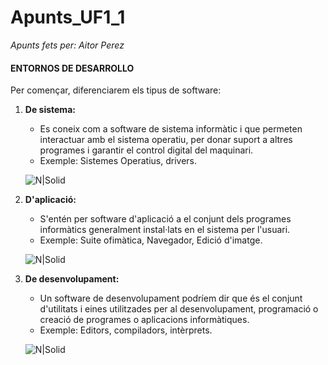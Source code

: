 # Apunts_UF1_1
_Apunts fets per: Aitor Perez_
#### ENTORNOS DE DESARROLLO
Per començar, diferenciarem els tipus de software:
1. **De sistema:**
    * Es coneix com a software de sistema informàtic i que permeten interactuar amb el sistema operatiu, per donar suport a altres programes i garantir el control digital del maquinari.
    * Exemple: Sistemes Operatius, drivers.
    
    ![N|Solid](https://cookie.hardwaresfera.com/uploads/2019/12/definicion-de-software-sistema-apple-linux-windows-android.jpg)
2. **D'aplicació:**
    * S'entén per software d'aplicació a el conjunt dels programes informàtics generalment instal·lats en el sistema per l'usuari.
    * Exemple: Suite ofimàtica, Navegador, Edició d'imatge.
    
    ![N|Solid](https://lh3.googleusercontent.com/proxy/hYXRXnHz-2xr60g3Xa3-iczqNRu0IF9RHvd_TIbQDvjGcNmN54B0Nd45JJ4fgF_dYP94Ib6KIf5VMKmEJ4k1Nm_hytXvGDIWC6nJMwjU5BO8YHzcHhTojw)
3. **De desenvolupament:**
    * Un software de desenvolupament podríem dir que és el conjunt d'utilitats i eines utilitzades per al desenvolupament, programació o creació de programes o aplicacions informàtiques.
    * Exemple: Editors, compiladors, intèrprets.

    ![N|Solid](https://okhosting.com/resources/uploads/2015/12/herramientas-de-desarrollo-de-software-1024x642@2x.png)
